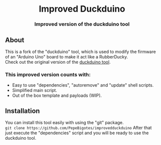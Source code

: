 <h1 align="center">Improved Duckduino</h1>
<h3 align="center">Improved version of the duckduino tool</h3>

<h2>About</h2>

This is a fork of the "duckduino" tool, which is used to modify the firmware of an "Arduino Uno" board to make it act like a RubberDucky.  
Check out the original version of the [duckduino tool](https://github.com/Lacerda53/duckduino).  
<h3>This improved version counts with:</h3>

- Easy to use "dependencies", "autoremove" and "update" shell scripts.
- Simplified main script.
- Out of the box template and payloads (WIP).  
<h2>Installation</h2>

You can install this tool easily with using the "git" package.  
`git clone https://github.com/PepeBigotes/improvedduckduino`
After that just execute the "dependencies" script and you will be ready to use the duckduino tool.

